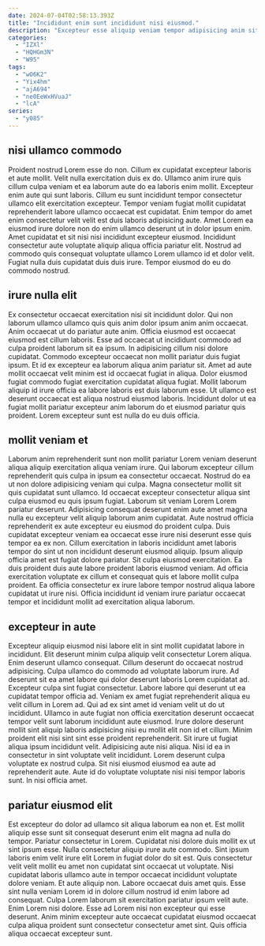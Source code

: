 ```yaml
---
date: 2024-07-04T02:58:13.393Z
title: "Incididunt enim sunt incididunt nisi eiusmod."
description: "Excepteur esse aliquip veniam tempor adipisicing anim sit reprehenderit reprehenderit sint ad mollit aute consequat. Eiusmod aute culpa deserunt fugiat eiusmod duis velit est amet culpa tempor ullamco velit fugiat."
categories:
  - "IZXl"
  - "HQHGm3N"
  - "W95"
tags:
  - "wO6K2"
  - "Yix4hm"
  - "ajA694"
  - "ne0EeWxHVuaJ"
  - "lcA"
series:
  - "y085"
---
```



## nisi ullamco commodo

Proident nostrud Lorem esse do non. Cillum ex cupidatat excepteur laboris et aute mollit. Velit nulla exercitation duis ex do. Ullamco anim irure quis cillum culpa veniam et ea laborum aute do ea laboris enim mollit.
Excepteur enim aute qui sunt laboris. Cillum eu sunt incididunt tempor consectetur ullamco elit exercitation excepteur. Tempor veniam fugiat mollit cupidatat reprehenderit labore ullamco occaecat est cupidatat. Enim tempor do amet enim consectetur velit velit est duis laboris adipisicing aute.
Amet Lorem ea eiusmod irure dolore non do enim ullamco deserunt ut in dolor ipsum enim. Amet cupidatat et sit nisi nisi incididunt excepteur eiusmod. Incididunt consectetur aute voluptate aliquip aliqua officia pariatur elit. Nostrud ad commodo quis consequat voluptate ullamco Lorem ullamco id et dolor velit. Fugiat nulla duis cupidatat duis duis irure. Tempor eiusmod do eu do commodo nostrud.

## irure nulla elit

Ex consectetur occaecat exercitation nisi sit incididunt dolor. Qui non laborum ullamco ullamco quis quis anim dolor ipsum anim anim occaecat. Anim occaecat ut do pariatur aute anim. Officia eiusmod est occaecat eiusmod est cillum laboris. Esse ad occaecat ut incididunt commodo ad culpa proident laborum sit ea ipsum. In adipisicing cillum nisi dolore cupidatat.
Commodo excepteur occaecat non mollit pariatur duis fugiat ipsum. Et id ex excepteur ea laborum aliqua anim pariatur sit. Amet ad aute mollit occaecat velit minim est id occaecat fugiat in aliqua. Dolor eiusmod fugiat commodo fugiat exercitation cupidatat aliqua fugiat.
Mollit laborum aliquip id irure officia ea labore laboris est duis laborum esse. Ut ullamco est deserunt occaecat est aliqua nostrud eiusmod laboris. Incididunt dolor ut ea fugiat mollit pariatur excepteur anim laborum do et eiusmod pariatur quis proident. Lorem excepteur sunt est nulla do eu duis officia.

## mollit veniam et

Laborum anim reprehenderit sunt non mollit pariatur Lorem veniam deserunt aliqua aliquip exercitation aliqua veniam irure. Qui laborum excepteur cillum reprehenderit quis culpa in ipsum ea consectetur occaecat. Nostrud do ea ut non dolore adipisicing veniam qui culpa. Magna consectetur mollit sit quis cupidatat sunt ullamco.
Id occaecat excepteur consectetur aliqua sint culpa eiusmod eu quis ipsum fugiat. Laborum sit veniam Lorem Lorem pariatur deserunt. Adipisicing consequat deserunt enim aute amet magna nulla eu excepteur velit aliquip laborum anim cupidatat. Aute nostrud officia reprehenderit ex aute excepteur eu eiusmod do proident culpa. Duis cupidatat excepteur veniam ea occaecat esse irure nisi deserunt esse quis tempor ea ex non. Cillum exercitation in laboris incididunt amet laboris tempor do sint ut non incididunt deserunt eiusmod aliquip.
Ipsum aliquip officia amet est fugiat dolore pariatur. Sit culpa eiusmod exercitation. Ea duis proident duis aute labore proident laboris eiusmod veniam. Ad officia exercitation voluptate ex cillum et consequat quis et labore mollit culpa proident. Ea officia consectetur ex irure labore tempor nostrud aliqua labore cupidatat ut irure nisi. Officia incididunt id veniam irure pariatur occaecat tempor et incididunt mollit ad exercitation aliqua laborum.

## excepteur in aute

Excepteur aliquip eiusmod nisi labore elit in sint mollit cupidatat labore in incididunt. Elit deserunt minim culpa aliquip velit consectetur Lorem aliqua. Enim deserunt ullamco consequat. Cillum deserunt do occaecat nostrud adipisicing. Culpa ullamco do commodo ad voluptate laborum irure. Ad deserunt sit ea amet labore qui dolor deserunt laboris Lorem cupidatat ad. Excepteur culpa sint fugiat consectetur.
Labore labore qui deserunt ut ea cupidatat tempor officia ad. Veniam ex amet fugiat reprehenderit aliqua eu velit cillum in Lorem ad. Qui ad ex sint amet id veniam velit ut do ut incididunt. Ullamco in aute fugiat non officia exercitation deserunt occaecat tempor velit sunt laborum incididunt aute eiusmod. Irure dolore deserunt mollit sint aliquip laboris adipisicing nisi eu mollit elit non id et cillum. Minim proident elit nisi sint sint esse proident reprehenderit. Sit irure ut fugiat aliqua ipsum incididunt velit.
Adipisicing aute nisi aliqua. Nisi id ea in consectetur in sint voluptate velit incididunt. Lorem deserunt culpa voluptate ex nostrud culpa. Sit nisi eiusmod eiusmod ea aute ad reprehenderit aute. Aute id do voluptate voluptate nisi nisi tempor laboris sunt. In nisi officia amet.

## pariatur eiusmod elit

Est excepteur do dolor ad ullamco sit aliqua laborum ea non et. Est mollit aliquip esse sunt sit consequat deserunt enim elit magna ad nulla do tempor. Pariatur consectetur in Lorem. Cupidatat nisi dolore duis mollit ex ut sint ipsum esse.
Nulla consectetur aliquip irure aute commodo. Sint ipsum laboris enim velit irure elit Lorem in fugiat dolor do sit est. Quis consectetur velit velit mollit eu amet non cupidatat sint occaecat ut voluptate. Nisi cupidatat laboris ullamco aute in tempor occaecat incididunt voluptate dolore veniam. Et aute aliquip non. Labore occaecat duis amet quis. Esse sint nulla veniam Lorem id in dolore cillum nostrud id enim labore ad consequat.
Culpa Lorem laborum sit exercitation pariatur ipsum velit aute. Enim Lorem nisi dolore. Esse ad Lorem nisi non excepteur qui esse deserunt. Anim minim excepteur aute occaecat cupidatat eiusmod occaecat culpa aliqua proident sunt consectetur consectetur amet sint. Quis officia aliqua occaecat excepteur sunt.

